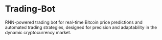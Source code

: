 # Trading-Bot
 RNN-powered trading bot for real-time Bitcoin price predictions and automated trading strategies, designed for precision and adaptability in the dynamic cryptocurrency market.
